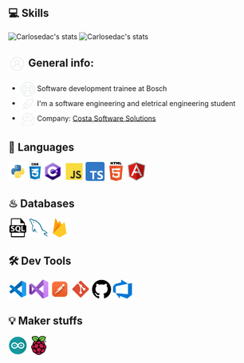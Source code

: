 ## 💻 Skills

![Carlosedac's stats](https://github-readme-stats-deploy-nu.vercel.app/api/top-langs/?username=carloseadac&hide_border=true&theme=tokyonight&layout=compact&langcount=16&hide=Jupyter%20Notebook,JavaScript,CSS,Go,SCSS)
![Carlosedac's stats](https://github-readme-stats-deploy-nu.vercel.app/api?username=carloseadac&theme=tokyonight&hide_border=true%count_private=true&&include_all_commits=true)

<div align='left'>
  <h2><img align='center' width='35' alt="GIF" src="./images/Profile.png"/> General info:</h2>

  - <img align='center' width='30' alt="GIF" src="./images/BoschLogo.png"/>   Software development trainee at Bosch 
  - <img align='center' width='30' alt="GIF" src="./images/Study.png"/>   I'm a software engineering and eletrical engineering student 
  - <img align='center' width='30' alt="GIF" src="./images/Mail.png"/>   Company: <a href="https://costasoftwaresolutions.com">Costa Software Solutions</a>
</div>

## 💬 Languages
<p>
  <img  height="38" alingn="left" src="./images/python.png" alt="Python"/>
  <img  height="38" alingn="left" src="./images/css3.jpg" alt="CSS" />
  <img  height="38" alingn="left" src="./images/cSharp.png" alt="C#" />
  <img  height="38" alingn="left" src="./images/javascript.png" alt="JavaScript" />
  <img  height="38" alingn="left" src="./images/typescript.png" alt="TypeScript" />
  <img  height="38" alingn="left" src="./images/html.png" alt="Html" />
  <img  height="38" alingn="left" src="./images/angular.png" alt="Angular" />
</p>

## ♨ Databases
<p>
  <img  height="38" alingn="left" src="./images/sql.png" alt="SQL" />
  <img  height="38" alingn="left" src="./images/mysql.png" alt="MySQL" />
  <img  height="38" alingn="left" src="./images/firebase.png" alt="Firebase" />
</p>

## 🛠 Dev Tools
<p>    
  <img  height="38" alingn="left" src="./images/vscode.png" alt="VS Code" />  
  <img  height="38" alingn="left" src="./images/visual.png" alt="Visual Studio 2022" />  
  <img  height="38" alingn="left" src="./images/postman.png" alt="Postman" />
  <img  height="38" alingn="left" src="./images/git.png" alt="Git" />
  <img  height="38" alingn="left" src="./images/github.png" alt="GitHub" />
  <img  height="38" alingn="left" src="./images/azure.png" alt="Azure" />
  
</p>

## 💡 Maker stuffs
<p>
  <img  width="38" height="38" alingn="left" src="./images/arduino.png" alt="Arduino" />
  <img  width="38" height="38" alingn="left" src="./images/raspberry.png" alt="Raspberry" />  
</p>


